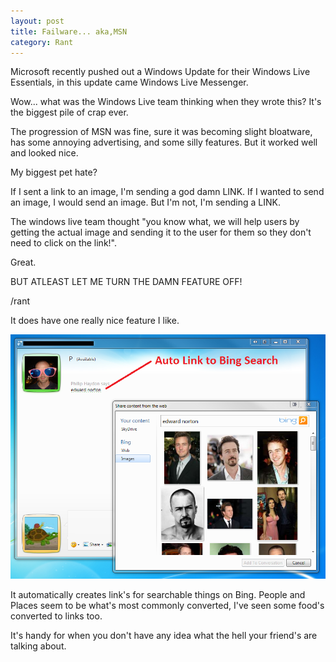 ```yaml
---
layout: post
title: Failware... aka,MSN
category: Rant
---
```


Microsoft recently pushed out a Windows Update for their Windows Live Essentials, in this update came Windows Live Messenger.

Wow... what was the Windows Live team thinking when they wrote this? It's the biggest pile of crap ever.

The progression of MSN was fine, sure it was becoming slight bloatware, has some annoying advertising, and some silly features. But it worked well and looked nice.

My biggest pet hate?

If I sent a link to an image, I'm sending a god damn LINK. If I wanted to send an image, I would send an image. But I'm not, I'm sending a LINK.

<!--excerpt-->

The windows live team thought "you know what, we will help users by getting the actual image and sending it to the user for them so they don't need to click on the link!".

Great.

BUT ATLEAST LET ME TURN THE DAMN FEATURE OFF!

/rant

It does have one really nice feature I like.

![](/images/msn-sucks-1.png)

It automatically creates link's for searchable things on Bing. People and Places seem to be what's most commonly converted, I've seen some food's converted to links too.

It's handy for when you don't have any idea what the hell your friend's are talking about.

